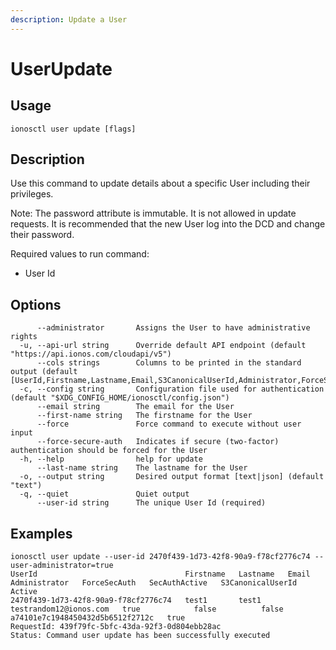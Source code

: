 ```yaml
---
description: Update a User
---
```


# UserUpdate

## Usage

```text
ionosctl user update [flags]
```

## Description

Use this command to update details about a specific User including their privileges.

Note: The password attribute is immutable. It is not allowed in update requests. It is recommended that the new User log into the DCD and change their password.

Required values to run command:

* User Id

## Options

```text
      --administrator       Assigns the User to have administrative rights
  -u, --api-url string      Override default API endpoint (default "https://api.ionos.com/cloudapi/v5")
      --cols strings        Columns to be printed in the standard output (default [UserId,Firstname,Lastname,Email,S3CanonicalUserId,Administrator,ForceSecAuth,SecAuthActive,Active])
  -c, --config string       Configuration file used for authentication (default "$XDG_CONFIG_HOME/ionosctl/config.json")
      --email string        The email for the User
      --first-name string   The firstname for the User
      --force               Force command to execute without user input
      --force-secure-auth   Indicates if secure (two-factor) authentication should be forced for the User
  -h, --help                help for update
      --last-name string    The lastname for the User
  -o, --output string       Desired output format [text|json] (default "text")
  -q, --quiet               Quiet output
      --user-id string      The unique User Id (required)
```

## Examples

```text
ionosctl user update --user-id 2470f439-1d73-42f8-90a9-f78cf2776c74 --user-administrator=true
UserId                                 Firstname   Lastname   Email                    Administrator   ForceSecAuth   SecAuthActive   S3CanonicalUserId                  Active
2470f439-1d73-42f8-90a9-f78cf2776c74   test1       test1      testrandom12@ionos.com   true            false          false           a74101e7c1948450432d5b6512f2712c   true
RequestId: 439f79fc-5bfc-43da-92f3-0d804ebb28ac
Status: Command user update has been successfully executed
```

